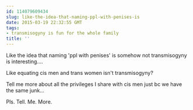 ```yaml
---
id: 114079609434
slug: like-the-idea-that-naming-ppl-with-penises-is
date: 2015-03-19 22:32:55 GMT
tags:
- transmisogyny is fun for the whole family
title: ''
---
```

Like the idea that naming 'ppl with penises' is somehow not transmisogyny is interesting....

Like equating cis men and trans women isn't transmisogyny? 

Tell me more about all the privileges I share with cis men just bc we have the same junk...

Pls. Tell. Me. More. 

